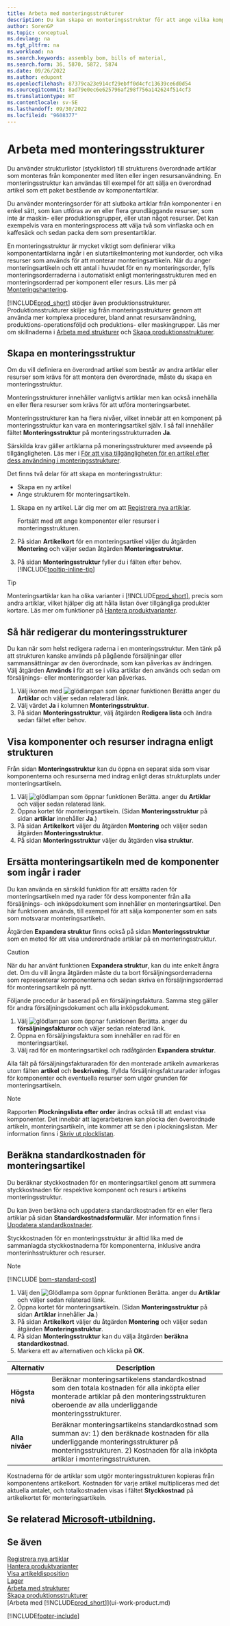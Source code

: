 ```yaml
---
title: Arbeta med monteringsstrukturer
description: Du kan skapa en monteringsstruktur för att ange vilka komponenter som krävs för att sätta ihop artiklarna som strukturen representerar.
author: SorenGP
ms.topic: conceptual
ms.devlang: na
ms.tgt_pltfrm: na
ms.workload: na
ms.search.keywords: assembly bom, bills of material,
ms.search.form: 36, 5870, 5872, 5874
ms.date: 09/26/2022
ms.author: edupont
ms.openlocfilehash: 87379ca23e914cf29ebff0d4cfc13639ce6d0d54
ms.sourcegitcommit: 8ad79e0ec6e625796af298f756a142624f514cf3
ms.translationtype: HT
ms.contentlocale: sv-SE
ms.lasthandoff: 09/30/2022
ms.locfileid: "9608377"
---
```

# <a name="work-with-assembly-boms"></a>Arbeta med monteringsstrukturer

Du använder strukturlistor (stycklistor) till strukturens överordnade artiklar som monteras från komponenter med liten eller ingen resursanvändning. En monteringsstruktur kan användas till exempel för att sälja en överordnad artikel som ett paket bestående av komponentartiklar.

Du använder monteringsorder för att slutboka artiklar från komponenter i en enkel sätt, som kan utföras av en eller flera grundläggande resurser, som inte är maskin- eller produktionsgrupper, eller utan något resurser. Det kan exempelvis vara en monteringsprocess att välja två som vinflaska och en kaffesäck och sedan packa dem som presentartiklar.  

En monteringsstruktur är mycket viktigt som definierar vilka komponentartiklarna ingår i en slutartikelmontering mot kundorder, och vilka resurser som används för att monterar monteringsartikeln. När du anger monteringsartikeln och ett antal i huvudet för en ny monteringsorder, fylls monteringsorderraderna i automatiskt enligt monteringsstrukturen med en monteringsorderrad per komponent eller resurs. Läs mer på [Monteringshantering](assembly-assemble-items.md).

[!INCLUDE[prod_short](includes/prod_short.md)] stödjer även produktionsstrukturer. Produktionsstrukturer skiljer sig från monteringsstrukturer genom att använda mer komplexa procedurer, bland annat resursanvändning, produktions-operationsföljd och produktions- eller maskingrupper. Läs mer om skillnaderna i [Arbeta med strukturer](inventory-how-work-BOMs.md) och [Skapa produktionsstrukturer](production-how-to-create-production-boms.md).

## <a name="to-create-an-assembly-bom"></a>Skapa en monteringsstruktur

Om du vill definiera en överordnad artikel som består av andra artiklar eller resurser som krävs för att montera den överordnade, måste du skapa en monteringsstruktur.  

Monteringsstrukturer innehåller vanligtvis artiklar men kan också innehålla en eller flera resurser som krävs för att utföra monteringsarbetet.

Monteringsstrukturer kan ha flera nivåer, vilket innebär att en komponent på monteringsstruktur kan vara en monteringsartikel själv. I så fall innehåller fältet **Monteringsstruktur** på monteringsstrukturraden **Ja**.

Särskilda krav gäller artiklarna på moneringsstrukturer med avseende på tillgängligheten. Läs mer i [För att visa tillgängligheten för en artikel efter dess användning i monteringsstrukturer](inventory-how-availability-overview.md#to-view-the-availability-of-an-item-by-its-use-in-assembly-or-production-boms).

Det finns två delar för att skapa en monteringsstruktur:

- Skapa en ny artikel
- Ange strukturem för monteringsartikeln.

1. Skapa en ny artikel. Lär dig mer om att [Registrera nya artiklar](inventory-how-register-new-items.md).

   Fortsätt med att ange komponenter eller resurser i monteringsstrukturen.  
2. På sidan **Artikelkort** för en monteringsartikel väljer du åtgärden **Montering** och väljer sedan åtgärden **Monteringsstruktur**.
3. På sidan **Monteringsstruktur** fyller du i fälten efter behov. [!INCLUDE[tooltip-inline-tip](includes/tooltip-inline-tip_md.md)]

> [!TIP]
> Monteringsartiklar kan ha olika varianter i [!INCLUDE[prod_short](includes/prod_short.md)], precis som andra artiklar, vilket hjälper dig att hålla listan över tillgängliga produkter kortare. Läs mer om funktioner på [Hantera produktvarianter](inventory-item-variants.md).

## <a name="to-edit-assembly-boms"></a>Så här redigerar du monteringsstrukturer

Du kan när som helst redigera raderna i en monteringsstruktur. Men tänk på att strukturen kanske används på pågående försäljningar eller sammansättningar av den överordnade, som kan påverkas av ändringen. Välj åtgärden **Används i** för att se i vilka artiklar den används och sedan om försäljnings- eller monteringsorder kan påverkas.

1. Välj ikonen med ![glödlampan som öppnar funktionen Berätta](media/ui-search/search_small.png "Berätta för mig vad du vill göra") anger du **Artiklar** och väljer sedan relaterad länk.
2. Välj värdet **Ja** i kolumnen **Monteringsstruktur**.
3. På sidan **Monteringsstruktur**, välj åtgärden **Redigera lista** och ändra sedan fältet efter behov.

## <a name="to-view-components-and-resources-indented-according-to-the-bom-structure"></a>Visa komponenter och resurser indragna enligt strukturen

Från sidan **Monteringsstruktur** kan du öppna en separat sida som visar komponenterna och resurserna med indrag enligt deras strukturplats under monteringsartikeln.

1. Välj ![glödlampan som öppnar funktionen Berätta.](media/ui-search/search_small.png "Berätta för mig vad du vill göra") anger du **Artiklar** och väljer sedan relaterad länk.
2. Öppna kortet för monteringsartikeln. (Sidan **Monteringsstruktur** på sidan **artiklar** innehåller **Ja**.)
3. På sidan **Artikelkort** väljer du åtgärden **Montering** och väljer sedan åtgärden **Monteringsstruktur**.
4. På sidan **Monteringsstruktur** väljer du åtgärden **visa struktur**.

## <a name="to-replace-the-assembly-item-with-its-components-on-document-lines"></a>Ersätta monteringsartikeln med de komponenter som ingår i rader

Du kan använda en särskild funktion för att ersätta raden för monteringsartikeln med nya rader för dess komponenter från alla försäljnings- och inköpsdokument som innehåller en monteringsartikel. Den här funktionen används, till exempel för att sälja komponenter som en sats som motsvarar monteringsartikeln.

Åtgärden **Expandera struktur** finns också på sidan **Monteringsstruktur** som en metod för att visa underordnade artiklar på en monteringsstruktur.

> [!CAUTION]  
> När du har använt funktionen **Expandera struktur**, kan du inte enkelt ångra det. Om du vill ångra åtgärden måste du ta bort försäljningsorderraderna som representerar komponenterna och sedan skriva en försäljningsorderrad för monteringsartikeln på nytt.

Följande procedur är baserad på en försäljningsfaktura. Samma steg gäller för andra försäljningsdokument och alla inköpsdokument.

1. Välj ![glödlampan som öppnar funktionen Berätta.](media/ui-search/search_small.png "Berätta för mig vad du vill göra") anger du **försäljningsfakturor** och väljer sedan relaterad länk.
2. Öppna en försäljningsfaktura som innehåller en rad för en monteringsartikel.
3. Välj rad för en monteringsartikel och radåtgärden **Expandera struktur**.

Alla fält på försäljningsfakturaraden för den monterade artikeln avmarkeras utom fälten **artikel** och **beskrivning**. Ifyllda försäljningsfakturarader infogas för komponenter och eventuella resurser som utgör grunden för monteringsartikeln.

> [!NOTE]
> Rapporten **Plockningslista efter order** ändras också till att endast visa komponenter. Det innebär att lagerarbetaren kan plocka den överordnade artikeln, monteringsartikeln, inte kommer att se den i plockningslistan. Mer information finns i [Skriv ut plocklistan](sales-how-print-picking-list.md).

## <a name="to-calculate-the-standard-cost-of-an-assembly-item"></a>Beräkna standardkostnaden för monteringsartikel

Du beräknar styckkostnaden för en monteringsartikel genom att summera styckkostnaden för respektive komponent och resurs i artikelns monteringsstruktur.

Du kan även beräkna och uppdatera standardkostnaden för en eller flera artiklar på sidan **Standardkostnadsformulär**. Mer information finns i [Uppdatera standardkostnader](finance-how-to-update-standard-costs.md).  

Styckkostnaden för en monteringsstruktur är alltid lika med de sammanlagda styckkostnaderna för komponenterna, inklusive andra monterinhsstrukturer och resurser.  

> [!NOTE]
> [!INCLUDE [bom-standard-cost](includes/bom-standard-cost.md)]

1. Välj den ![Glödlampa som öppnar funktionen Berätta.](media/ui-search/search_small.png "Berätta vad du vill göra") anger du **Artiklar** och väljer sedan relaterad länk.
2. Öppna kortet för monteringsartikeln. (Sidan **Monteringsstruktur** på sidan **Artiklar** innehåller **Ja**.)
3. På sidan **Artikelkort** väljer du åtgärden **Montering** och väljer sedan åtgärden **Monteringsstruktur**.
4. På sidan **Monteringsstruktur** kan du välja åtgärden **beräkna standardkostnad**.
5. Markera ett av alternativen och klicka på **OK**.

|Alternativ |Description |
|-------|------------|
|**Högsta nivå**|Beräknar monteringsartikelens standardkostnad som den totala kostnaden för alla inköpta eller monterade artiklar på den monteringsstrukturen oberoende av alla underliggande monteringsstrukturer.|
|**Alla nivåer**|Beräknar monteringsartikelns standardkostnad som summan av: 1) den beräknade kostnaden för alla underliggande monteringsstrukturer på monteringsstrukturen. 2) Kostnaden för alla inköpta artiklar i monteringsstrukturen.|

Kostnaderna för de artiklar som utgör monteringsstrukturen kopieras från komponentens artikelkort. Kostnaden för varje artikel multipliceras med det aktuella antalet, och totalkostnaden visas i fältet **Styckkostnad** på artikelkortet för monteringsartikeln.

## <a name="see-related-microsoft-training"></a>Se relaterad [Microsoft-utbildning](/training/modules/set-up-assembly-items-dynamics-365-business-central/).

## <a name="see-also"></a>Se även

[Registrera nya artiklar](inventory-how-register-new-items.md)  
[Hantera produktvarianter](inventory-item-variants.md)  
[Visa artikeldisposition](inventory-how-availability-overview.md)  
[Lager](inventory-manage-inventory.md)  
[Arbeta med strukturer](inventory-how-work-BOMs.md)  
[Skapa produktionsstrukturer](production-how-to-create-production-boms.md)  
[Arbeta med [!INCLUDE[prod_short](includes/prod_short.md)]](ui-work-product.md)  

[!INCLUDE[footer-include](includes/footer-banner.md)]
